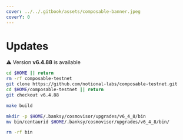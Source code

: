 ```yaml
---
cover: ../../.gitbook/assets/composable-banner.jpeg
coverY: 0
---
```


# Updates

⚠️ Version **v6.4.88** is available

```bash
cd $HOME || return
rm -rf composable-testnet
git clone https://github.com/notional-labs/composable-testnet.git
cd $HOME/composable-testnet || return
git checkout v6.4.88

make build

mkdir -p $HOME/.banksy/cosmovisor/upgrades/v6_4_8/bin
mv bin/centaurid $HOME/.banksy/cosmovisor/upgrades/v6_4_8/bin/

rm -rf bin
```
